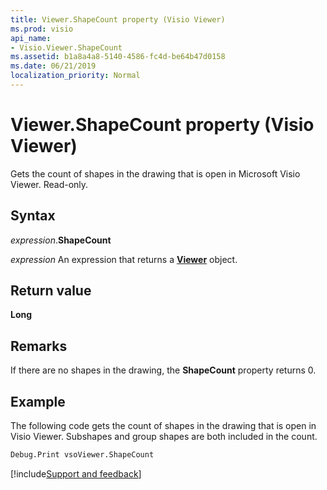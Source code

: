 ```yaml
---
title: Viewer.ShapeCount property (Visio Viewer)
ms.prod: visio
api_name:
- Visio.Viewer.ShapeCount
ms.assetid: b1a8a4a8-5140-4586-fc4d-be64b47d0158
ms.date: 06/21/2019
localization_priority: Normal
---
```



# Viewer.ShapeCount property (Visio Viewer)

Gets the count of shapes in the drawing that is open in Microsoft Visio Viewer. Read-only.


## Syntax

_expression_.**ShapeCount**

_expression_ An expression that returns a **[Viewer](Visio.Viewer.md)** object.


## Return value

**Long**


## Remarks

If there are no shapes in the drawing, the **ShapeCount** property returns 0.


## Example

The following code gets the count of shapes in the drawing that is open in Visio Viewer. Subshapes and group shapes are both included in the count.

```vb
Debug.Print vsoViewer.ShapeCount
```

[!include[Support and feedback](~/includes/feedback-boilerplate.md)]